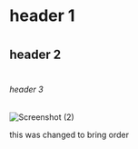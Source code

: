 # <h1> header 1
# <h2> header 2
# <h6> header 3













![Screenshot (2)](https://github.com/user-attachments/assets/7a121950-1b8d-45b8-a264-ec9f0f4bd1f4)






this was changed to bring order
